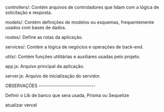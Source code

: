 <!-- Estrutura de pastas e seu significado  -->
<!-- ├── node_modules/
├── src/
│   ├── controllers/
│   │   └── userController.js
│   ├── models/
│   │   └── userModel.js
│   ├── routes/
│   │   └── userRoutes.js
│   ├── services/
│   │   └── userService.js
│   ├── utils/
│   │   └── helpers.js
│   ├── app.js
│   └── server.js -->

controllers/: Contém arquivos de controladores que lidam com a lógica de solicitação e resposta.

models/: Contém definições de modelos ou esquemas, frequentemente usados com bases de dados.

routes/: Define as rotas da aplicação.

services/: Contém a lógica de negócios e operações de back-end.

utils/: Contém funções utilitárias e auxiliares usadas pelo projeto.

app.js: Arquivo principal da aplicação.

server.js: Arquivo de inicialização do servidor.


OBSERVAÇÔES ----------------------------

Definir o Lib de banco que sera usada, Prisma ou Sequelize

atualizar vercel